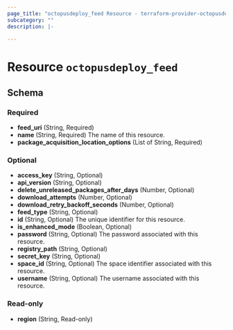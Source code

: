 ```yaml
---
page_title: "octopusdeploy_feed Resource - terraform-provider-octopusdeploy"
subcategory: ""
description: |-
  
---
```


# Resource `octopusdeploy_feed`





## Schema

### Required

- **feed_uri** (String, Required)
- **name** (String, Required) The name of this resource.
- **package_acquisition_location_options** (List of String, Required)

### Optional

- **access_key** (String, Optional)
- **api_version** (String, Optional)
- **delete_unreleased_packages_after_days** (Number, Optional)
- **download_attempts** (Number, Optional)
- **download_retry_backoff_seconds** (Number, Optional)
- **feed_type** (String, Optional)
- **id** (String, Optional) The unique identifier for this resource.
- **is_enhanced_mode** (Boolean, Optional)
- **password** (String, Optional) The password associated with this resource.
- **registry_path** (String, Optional)
- **secret_key** (String, Optional)
- **space_id** (String, Optional) The space identifier associated with this resource.
- **username** (String, Optional) The username associated with this resource.

### Read-only

- **region** (String, Read-only)


